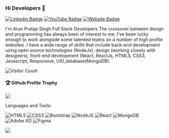 ### Hi Developers 👋

[![Linkedin Badge](https://img.shields.io/badge/-Arun-blue?style=flat-square&logo=Linkedin&logoColor=white&link=https://www.linkedin.com/in/arun-pratap-singh-4ba642ba/)](https://www.linkedin.com/in/arun-pratap-singh-4ba642ba/)
[![YouTube Badge](https://img.shields.io/badge/YouTube-APS-red)](https://www.youtube.com/channel/UCNZAOqTtDsuJkcox4_ZpY4A)
[![Website Badge](https://img.shields.io/badge/StackOverflow-Arun-yellow)](https://stackoverflow.com/users/11285095/arun-pratap-singh)

I'm Arun Pratap Singh
Full Stack Developers
The crossover between design and programming has always been of interest to me, I've been lucky enough to work alongside some talented teams on a number of high profile websites. I have a wide range of skills that include back-end development using open source technologies (NodeJs), design (working closely with designers), front-end development (React, ReactJs, HTML5, CSS3, Javascript, Responsive, UX),database(MongoDB).


![Visitor Count](https://profile-counter.glitch.me/Arunps94/count.svg)

<div>
  <h4>🏆 Github Profile Trophy</h4>
  <a href="https://github.com/ryo-ma/github-profile-trophy">
    <img src="https://github-profile-trophy.vercel.app/?username=Arunps94&column=7"/>
  </a>
</div>

Languages and Tools:


<img alt="HTML5" src="https://img.shields.io/badge/html5-%23E34F26.svg?style=flat-square&logo=html5&logoColor=white"/> <img alt="CSS3" src="https://img.shields.io/badge/css3-%231572B6.svg?style=flat-square&logo=css3&logoColor=white"/> <img alt="Bootstrap" src="https://img.shields.io/badge/bootstrap-%23563D7C.svg?style=flat-square&logo=bootstrap&logoColor=white"/>  <img alt="NodeJS" src="https://img.shields.io/badge/node.js-%2343853D.svg?style=flat-square&logo=node-dot-js&logoColor=white"/> <img alt="React" src="https://img.shields.io/badge/react-%2320232a.svg?style=flat-square&logo=react&logoColor=%2361DAFB"/> <img alt="MongoDB" src ="https://img.shields.io/badge/MongoDB-%234ea94b.svg?style=flat-square&logo=mongodb&logoColor=white"/> <img alt="Adobe XD" src="https://img.shields.io/badge/adobexd-%23FF26BE.svg?style=flat-square&logo=adobexd&logoColor=white"/> <img alt="Figma" src="https://img.shields.io/badge/figma-%23F24E1E.svg?style=flat-square&logo=figma&logoColor=white"/>

![](https://activity-graph.herokuapp.com/graph?username=Arunps94&theme=react-dark&area=true)
<!--
**Arunps94/Arunps94** is a ✨ _special_ ✨ repository because its `README.md` (this file) appears on your GitHub profile.

Here are some ideas to get you started:

- 🔭 I’m currently working on ...
- 🌱 I’m currently learning ...
- 👯 I’m looking to collaborate on ...
- 🤔 I’m looking for help with ...
- 💬 Ask me about ...
- 📫 How to reach me: ...
- 😄 Pronouns: ...
- ⚡ Fun fact: .....

-->
